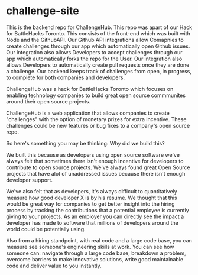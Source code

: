 # challenge-site

This is the backend repo for ChallengeHub. This repo was apart of our Hack for BattleHacks Toronto. This consists of the front-end which was built with Node and the GithubAPI.
Our Github API integrations allow Comapnies to create challenges through our app which automatically open Github issues.
Our integration also allows Developers to accept challenges through our app which automatically forks the repo for the User.
Our integration also allows Developers to automatically create pull requests once they are done a challenge.
Our backend keeps track of challenges from open, in progress, to complete for both companies and developers.

ChallengeHub was a hack for BattleHacks Toronto which focuses on enabling technology companies to build great open source commmunites around their open source projects.

ChallengeHub is a web application that allows companies to create "challenges" with the option of monetary prizes for extra incentive. These challenges could be new features or bug fixes to a company's open source repo.

So here's something you may be thinking: Why did we build this?

We built this because as developers using open source software we've always felt that sometimes there isn't enough incentive for developers to contribute to open source projects. We've always found great Open Source projects that have alot of unaddressed issues because there isn't enough developer support.

We've also felt that as developers, it's always difficult to quantitatively measure how good developer X is by his resume. We thought that this would be great way for companies to get better insight into the hiring process by tracking the contributions that a potential employee is currently giving to your projects. As an employer you can directly see the impact a developer has made to software that millions of developers around the world could be potentially using.

Also from a hiring standpoint, with real code and a large code base, you can measure see someone's engineering skills at work. You can see how someone can: navigate through a large code base, breakdown a problem, overcome barriers to make innovative solutions, write good maintainable code and deliver value to you instantly.
